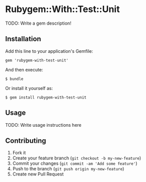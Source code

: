 # Rubygem::With::Test::Unit

TODO: Write a gem description!

## Installation

Add this line to your application's Gemfile:

    gem 'rubygem-with-test-unit'

And then execute:

    $ bundle

Or install it yourself as:

    $ gem install rubygem-with-test-unit

## Usage

TODO: Write usage instructions here

## Contributing

1. Fork it
2. Create your feature branch (`git checkout -b my-new-feature`)
3. Commit your changes (`git commit -am 'Add some feature'`)
4. Push to the branch (`git push origin my-new-feature`)
5. Create new Pull Request
